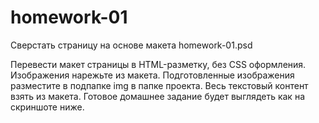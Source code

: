 # homework-01
Сверстать страницу на основе макета homework-01.psd

Перевести макет страницы в HTML-разметку, без CSS оформления.
Изображения нарежьте из макета.
Подготовленные изображения разместите в подпапке img в папке проекта.
Весь текстовый контент взять из макета.
Готовое домашнее задание будет выглядеть как на скриншоте ниже.
